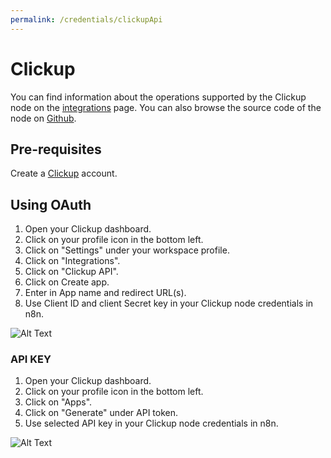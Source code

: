 ```yaml
---
permalink: /credentials/clickupApi
---
```



# Clickup
You can find information about the operations supported by the Clickup node on the [integrations](https://n8n.io/integrations/n8n-nodes-base.clickup) page. You can also browse the source code of the node on [Github](https://github.com/n8n-io/n8n/tree/master/packages/nodes-base/nodes/Clickup).

## Pre-requisites

Create a [Clickup](https://www.clickup.com/) account.

## Using OAuth

1. Open your Clickup dashboard.
2. Click on your profile icon in the bottom left.
3. Click on "Settings" under your workspace profile.
4. Click on "Integrations".
5. Click on "Clickup API".
6. Click on Create app.
7. Enter in App name and redirect URL(s).
8. Use Client ID and client Secret key in your Clickup node credentials in n8n.


![Alt Text](https://i.imgur.com/zl2GDAo.gif)




### API KEY

1. Open your Clickup dashboard.
2. Click on your profile icon in the bottom left.
3. Click on "Apps".
4. Click on "Generate" under API token.
5. Use selected API key in your Clickup node credentials in n8n.


![Alt Text](https://i.imgur.com/K1GbV8f.gif)



